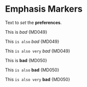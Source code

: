 # Emphasis Markers

Text to _set_ the **preferences**.

This is *bad* {MD049}

This `is
also` *bad* {MD049}

This `is
also
very` *bad* {MD049}

This is __bad__ {MD050}

This `is
also` __bad__ {MD050}

This `is
also
very` __bad__ {MD050}
